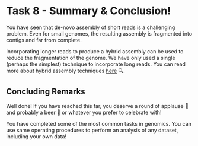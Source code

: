 # Task 8 - Summary & Conclusion!

You have seen that de-novo assembly of short reads is a challenging problem. Even for small genomes, the resulting assembly is fragmented into contigs and far from complete.

Incorporating longer reads to produce a hybrid assembly can be used to reduce the fragmentation of the genome. We have only used a single (perhaps the simplest) technique to incorporate long reads. You can read more about hybrid assembly techniques [here](http://www.ncbi.nlm.nih.gov/pubmed/24930142) :mag:.

## Concluding Remarks

Well done! If you have reached this far, you deserve a round of applause :clap: and probably a beer :beer: or whatever you prefer to celebrate with!

You have completed some of the most common tasks in genomics. You can use same operating procedures to perform an analysis of any dataset, including your own data!
